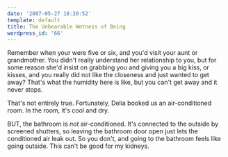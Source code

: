 ```yaml
---
date: '2007-05-27 18:20:52'
template: default
title: The Unbearable Wetness of Being
wordpress_id: '66'
---
```


Remember when your were five or six, and you'd visit your aunt or grandmother.  You didn't really understand her relationship to you, but for some reason she'd insist on grabbing you and giving you a big kiss, or kisses, and you really did not like the closeness and just wanted to get away?  That's what the humidity here is like, but you can't get away and it never stops.

That's not entirely true.  Fortunately, Delia booked us an air-conditioned room.  In the room, it's cool and dry.

BUT, the bathroom is <em>not</em> air-conditioned.  It's connected to the outside by screened shutters, so leaving the bathroom door open just lets the conditioned air leak out.  So you don't, and going to the bathroom feels like going outside.  This can't be good for my kidneys.
